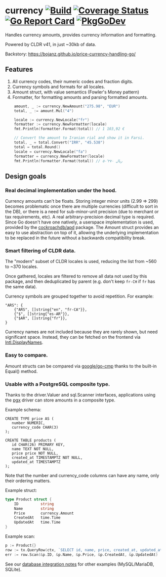 # currency [![Build](https://github.com/bojanz/currency/actions/workflows/build.yml/badge.svg)](https://github.com/bojanz/currency/actions/workflows/build.yml) [![Coverage Status](https://coveralls.io/repos/github/bojanz/currency/badge.svg?branch=master)](https://coveralls.io/github/bojanz/currency?branch=master) [![Go Report Card](https://goreportcard.com/badge/github.com/bojanz/currency)](https://goreportcard.com/report/github.com/bojanz/currency) [![PkgGoDev](https://pkg.go.dev/badge/github.com/bojanz/currency)](https://pkg.go.dev/github.com/bojanz/currency)

Handles currency amounts, provides currency information and formatting.

Powered by CLDR v41, in just ~30kb of data.

Backstory: https://bojanz.github.io/price-currency-handling-go/

## Features

1. All currency codes, their numeric codes and fraction digits.
2. Currency symbols and formats for all locales.
3. Amount struct, with value semantics (Fowler's Money pattern)
4. Formatter, for formatting amounts and parsing formatted amounts.

```go
    amount, _ := currency.NewAmount("275.98", "EUR")
    total, _ := amount.Mul("4")

    locale := currency.NewLocale("fr")
    formatter := currency.NewFormatter(locale)
    fmt.Println(formatter.Format(total)) // 1 103,92 €

    // Convert the amount to Iranian rial and show it in Farsi.
    total, _ = total.Convert("IRR", "45.538")
    total = total.Round()
    locale = currency.NewLocale("fa")
    formatter = currency.NewFormatter(locale)
    fmt.Println(formatter.Format(total)) // ‎ریال ۵۰٬۲۷۰
```

## Design goals

### Real decimal implementation under the hood.

Currency amounts can't be floats. Storing integer minor units (2.99 => 299)
becomes problematic once there are multiple currencies (difficult to sort in the
DB), or there is a need for sub-minor-unit precision (due to merchant or tax
requirements, etc). A real arbitrary-precision decimal type is required. Since
Go doesn't have one natively, a userspace implementation is used, provided by
the [cockroachdb/apd](https://github.com/cockroachdb/apd) package. The Amount struct provides an easy to use
abstraction on top of it, allowing the underlying implementation to be replaced
in the future without a backwards compatibility break.

### Smart filtering of CLDR data.

The "modern" subset of CLDR locales is used, reducing the list from ~560 to ~370 locales.

Once gathered, locales are filtered to remove all data not used by this package,
and then deduplicated by parent (e.g. don't keep `fr-CH` if `fr` has the
same data).

Currency symbols are grouped together to avoid repetition. For example:

    "ARS": {
        {"ARS", []string{"en", "fr-CA"}},
        {"$", []string{"es-AR"}},
        {"$AR", []string{"fr"}},
    }

Currency names are not included because they are rarely shown, but need
significant space. Instead, they can be fetched on the frontend via [Intl.DisplayNames](https://developer.mozilla.org/en-US/docs/Web/JavaScript/Reference/Global_Objects/Intl/DisplayNames).

### Easy to compare.

Amount structs can be compared via [google/go-cmp](https://github.com/google/go-cmp) thanks to the built-in Equal() method.

### Usable with a PostgreSQL composite type.

Thanks to the driver.Valuer and sql.Scanner interfaces, applications using the [pgx](https://github.com/jackc/pgx) driver can store amounts in a composite type.

Example schema:
```
CREATE TYPE price AS (
   number NUMERIC,
   currency_code CHAR(3)
);

CREATE TABLE products (
   id CHAR(26) PRIMARY KEY,
   name TEXT NOT NULL,
   price price NOT NULL,
   created_at TIMESTAMPTZ NOT NULL,
   updated_at TIMESTAMPTZ
);
```
Note that the number and currency_code columns can have any name, only their ordering matters.

Example struct:
```go
type Product struct {
	ID          string
	Name        string
	Price       currency.Amount
	CreatedAt   time.Time
	UpdatedAt   time.Time
}
```

Example scan:
```go
p := Product{}
row := tx.QueryRow(ctx, `SELECT id, name, price, created_at, updated_at FROM products WHERE id = $1`, id)
err := row.Scan(&p.ID, &p.Name, &p.Price, &p.CreatedAt, &p.UpdatedAt)
```

See our [database integration notes](https://github.com/bojanz/currency/wiki/Database-integration-notes) for other examples (MySQL/MariaDB, SQLite).
